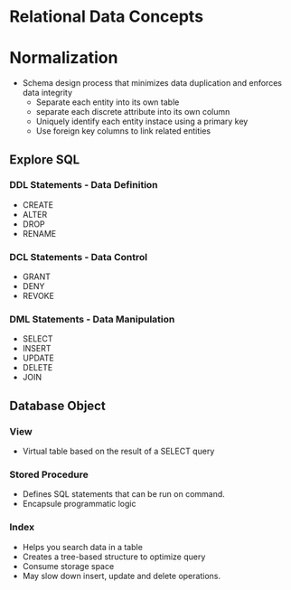 # Relational Data Concepts

# Normalization
- Schema design process that minimizes data duplication and enforces data integrity
    - Separate  each entity into its own table
    - separate each discrete attribute into its own column
    - Uniquely identify each entity instace using a primary key
    - Use foreign key columns to link related entities

## Explore SQL
### DDL Statements - Data Definition
- CREATE
- ALTER
- DROP
- RENAME

### DCL Statements - Data Control
- GRANT
- DENY
- REVOKE

### DML Statements - Data Manipulation
- SELECT
- INSERT
- UPDATE
- DELETE
- JOIN

## Database Object

### View
- Virtual table based on the result of a SELECT query

### Stored Procedure
- Defines SQL statements that can be run on command.
- Encapsule programmatic logic 

### Index
- Helps you search data in a table
- Creates a tree-based structure to optimize query
- Consume storage space
- May slow down insert, update and delete operations.
